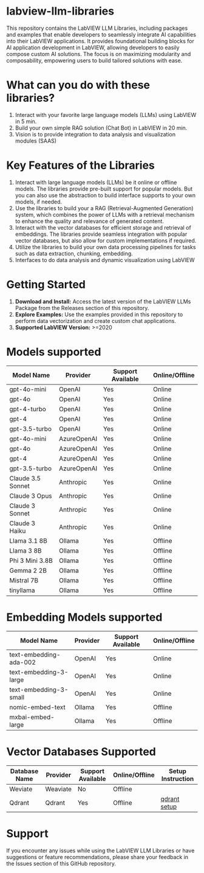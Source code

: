 # labview-llm-libraries
This repository contains the LabVIEW LLM Libraries, including packages and examples that enable developers to seamlessly integrate AI capabilities into their LabVIEW applications. It provides foundational building blocks for AI application development in LabVIEW, allowing developers to easily compose custom AI solutions. The focus is on maximizing modularity and composability, empowering users to build tailored solutions with ease.

# What can you do with these libraries?
1. Interact with your favorite large language models (LLMs) using LabVIEW in 5 min.
2. Build your own simple RAG solution (Chat Bot) in LabVIEW in 20 min.
3. Vision is to provide integration to data analysis and visualization modules (SAAS)

# Key Features of the Libraries
1. Interact with large language models (LLMs) be it online or offline models. The libraries provide pre-built support for popular models. But you can also use the abstraction to build interface supports to your own models, if needed.
2. Use the libraries to build your a RAG (Retrieval-Augmented Generation) system, which combines the power of LLMs with a retrieval mechanism to enhance the quality and relevance of generated content.
3. Interact with the vector databases for efficient storage and retrieval of embeddings. The libraries provide seamless integration with popular vector databases, but also allow for custom implementations if required.
4. Utilize the libraries to build your own data processing pipelines for tasks such as data extraction, chunking, embedding.
5. Interfaces to do data analysis and dynamic visualization using LabVIEW

# Getting Started
1. **Download and Install:** Access the latest version of the LabVIEW LLMs Package from the Releases section of this repository.
2. **Explore Examples:** Use the examples provided in this repository to perform data vectorization and create custom chat applications.
3. **Supported LabVIEW Version:** >=2020 

# Models supported

| Model Name | Provider | Support Available | Online/Offline |
|----------|----------|----------|----------|
| gpt-4o-mini | OpenAI | Yes | Online |
| gpt-4o | OpenAI |  Yes | Online |
| gpt-4-turbo | OpenAI |  Yes | Online |
| gpt-4 | OpenAI |  Yes | Online |
| gpt-3.5-turbo | OpenAI |  Yes | Online |
| gpt-4o-mini | AzureOpenAI | Yes | Online |
| gpt-4o | AzureOpenAI |  Yes | Online |
| gpt-4 | AzureOpenAI |  Yes | Online |
| gpt-3.5-turbo | AzureOpenAI |  Yes | Online |
| Claude 3.5 Sonnet | Anthropic | Yes | Online |
| Claude 3 Opus | Anthropic | Yes | Online |
| Claude 3 Sonnet | Anthropic | Yes | Online |
| Claude 3 Haiku | Anthropic | Yes | Online |
| Llama 3.1 8B | Ollama | Yes | Offline |
| Llama 3 8B | Ollama | Yes | Offline |
| Phi 3 Mini 3.8B | Ollama | Yes | Offline |
| Gemma 2 2B | Ollama | Yes | Offline |
| Mistral 7B | Ollama | Yes | Offline |
| tinyllama | Ollama | Yes | Offline |

# Embedding Models supported

| Model Name | Provider | Support Available | Online/Offline |
|----------|----------|----------|----------|
| text-embedding-ada-002 | OpenAI | Yes | Online |
| text-embedding-3-large | OpenAI |  Yes | Online |
| text-embedding-3-small | OpenAI |  Yes | Online |
| nomic-embed-text | Ollama |  Yes | Offline |
| mxbai-embed-large | Ollama |  Yes | Offline |

# Vector Databases Supported

| Database Name | Provider | Support Available | Online/Offline | Setup Instruction |
|----------|----------|----------|----------|----------|
| Weviate | Weaviate | No | Offline |  |
| Qdrant | Qdrant | Yes | Offline | [qdrant setup](https://qdrant.tech/documentation/quickstart/) |

# Support
If you encounter any issues while using the LabVIEW LLM Libraries or have suggestions or feature recommendations, please share your feedback in the Issues section of this GitHub repository.